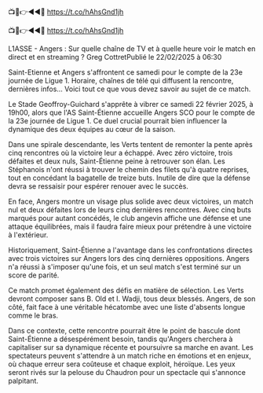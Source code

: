  📺📱👉◄◄🔴 https://t.co/hAhsGnd1jh 

  📺📱👉◄◄🔴 https://t.co/hAhsGnd1jh 



L1ASSE - Angers : Sur quelle chaîne de TV et à quelle heure voir le match en direct et en streaming ?
Greg CottretPublié le 22/02/2025 à 06:30

Saint-Etienne et Angers s'affrontent ce samedi pour le compte de la 23e journée de Ligue 1. Horaire, chaînes de télé qui diffusent la rencontre, dernières infos... Voici tout ce que vous devez savoir au sujet de ce match.

Le Stade Geoffroy-Guichard s'apprête à vibrer ce samedi 22 février 2025, à 19h00, alors que l'AS Saint-Étienne accueille Angers SCO pour le compte de la 23e journée de Ligue 1. Ce duel crucial pourrait bien influencer la dynamique des deux équipes au cœur de la saison.

Dans une spirale descendante, les Verts tentent de remonter la pente après cinq rencontres où la victoire leur a échappé. Avec zéro victoire, trois défaites et deux nuls, Saint-Étienne peine à retrouver son élan. Les Stéphanois n'ont réussi à trouver le chemin des filets qu'à quatre reprises, tout en concédant la bagatelle de treize buts. Inutile de dire que la défense devra se ressaisir pour espérer renouer avec le succès.

En face, Angers montre un visage plus solide avec deux victoires, un match nul et deux défaites lors de leurs cinq dernières rencontres. Avec cinq buts marqués pour autant concédés, le club angevin affiche une défense et une attaque équilibrées, mais il faudra faire mieux pour prétendre à une victoire à l'extérieur.

Historiquement, Saint-Étienne a l'avantage dans les confrontations directes avec trois victoires sur Angers lors des cinq dernières oppositions. Angers n'a réussi à s'imposer qu'une fois, et un seul match s'est terminé sur un score de parité.

Ce match promet également des défis en matière de sélection. Les Verts devront composer sans B. Old et I. Wadji, tous deux blessés. Angers, de son côté, fait face à une véritable hécatombe avec une liste d'absents longue comme le bras.

Dans ce contexte, cette rencontre pourrait être le point de bascule dont Saint-Étienne a désespérément besoin, tandis qu'Angers cherchera à capitaliser sur sa dynamique récente et poursuivre sa marche en avant. Les spectateurs peuvent s'attendre à un match riche en émotions et en enjeux, où chaque erreur sera coûteuse et chaque exploit, héroïque. Les yeux seront rivés sur la pelouse du Chaudron pour un spectacle qui s'annonce palpitant.
